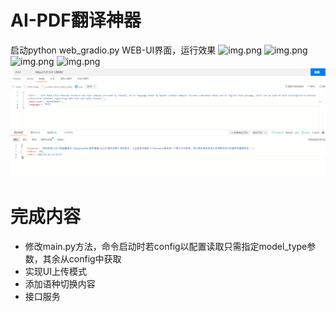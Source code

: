 # AI-PDF翻译神器
启动python web_gradio.py
WEB-UI界面，运行效果
![img.png](images/img2.png)
![img.png](images/img.png)
![img.png](images/img3.png)
![img.png](images/img4.png)
![img.png](img5.png)
# 完成内容
* 修改main.py方法，命令启动时若config以配置读取只需指定model_type参数，其余从config中获取
* 实现UI上传模式
* 添加语种切换内容
* 接口服务